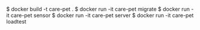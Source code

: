 $ docker build -t care-pet .
$ docker run -it care-pet migrate
$ docker run -it care-pet sensor
$ docker run -it care-pet server
$ docker run -it care-pet loadtest
